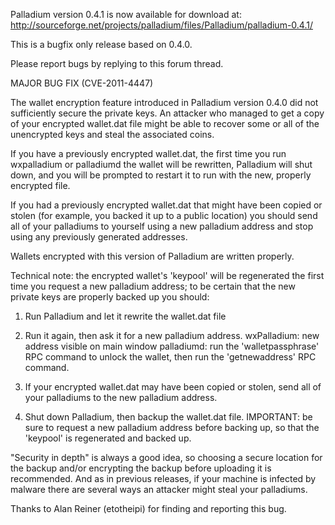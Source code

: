 Palladium version 0.4.1 is now available for download at:
http://sourceforge.net/projects/palladium/files/Palladium/palladium-0.4.1/

This is a bugfix only release based on 0.4.0.

Please report bugs by replying to this forum thread.

MAJOR BUG FIX  (CVE-2011-4447)

The wallet encryption feature introduced in Palladium version 0.4.0 did not sufficiently secure the private keys. An attacker who
managed to get a copy of your encrypted wallet.dat file might be able to recover some or all of the unencrypted keys and steal the
associated coins.

If you have a previously encrypted wallet.dat, the first time you run wxpalladium or palladiumd the wallet will be rewritten, Palladium will
shut down, and you will be prompted to restart it to run with the new, properly encrypted file.

If you had a previously encrypted wallet.dat that might have been copied or stolen (for example, you backed it up to a public
location) you should send all of your palladiums to yourself using a new palladium address and stop using any previously generated addresses.

Wallets encrypted with this version of Palladium are written properly.

Technical note: the encrypted wallet's 'keypool' will be regenerated the first time you request a new palladium address; to be certain that the
new private keys are properly backed up you should:

1. Run Palladium and let it rewrite the wallet.dat file

2. Run it again, then ask it for a new palladium address.
wxPalladium: new address visible on main window
palladiumd: run the 'walletpassphrase' RPC command to unlock the wallet,  then run the 'getnewaddress' RPC command.

3. If your encrypted wallet.dat may have been copied or stolen, send all of your palladiums to the new palladium address.

4. Shut down Palladium, then backup the wallet.dat file.
IMPORTANT: be sure to request a new palladium address before backing up, so that the 'keypool' is regenerated and backed up.

"Security in depth" is always a good idea, so choosing a secure location for the backup and/or encrypting the backup before uploading it is recommended. And as in previous releases, if your machine is infected by malware there are several ways an attacker might steal your palladiums.

Thanks to Alan Reiner (etotheipi) for finding and reporting this bug.

